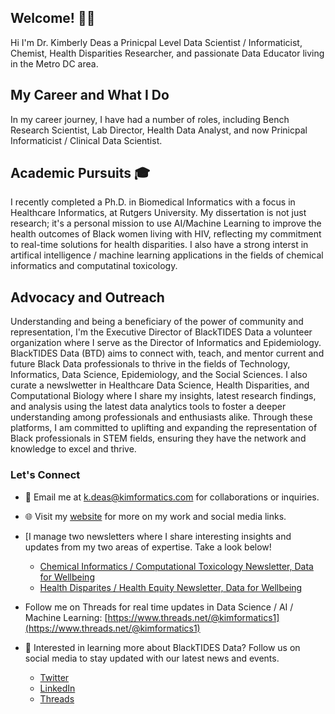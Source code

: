 ## Welcome! 👋🏾

Hi I'm Dr. Kimberly Deas a Prinicpal Level Data Scientist / Informaticist, Chemist, Health Disparities Researcher, and passionate Data Educator living in the Metro DC area. 

## My Career and What I Do
In my career journey, I have had a number of roles, including Bench Research Scientist, Lab Director, Health Data Analyst, and now Prinicpal Informaticist / Clinical Data Scientist.

## Academic Pursuits 🎓

I recently completed a Ph.D. in Biomedical Informatics with a focus in Healthcare Informatics, at Rutgers University. My dissertation is not just research; it's a personal mission to use AI/Machine Learning to improve the health outcomes of Black women living with HIV, reflecting my commitment to real-time solutions for health disparities. I also have a strong interst in artifical intelligence / machine learning applications in the fields of chemical informatics and computatinal toxicology.

## Advocacy and Outreach

Understanding and being a beneficiary of the power of community and representation, I'm the Executive Director of BlackTIDES Data a volunteer organization where I serve as the Director of Informatics and Epidemiology. BlackTIDES Data (BTD) aims to connect with, teach, and mentor current and future Black Data professionals to thrive in the fields of Technology, Informatics, Data Science, Epidemiology, and the Social Sciences. I also curate a newslwetter in Healthcare Data Science, Health Disparities, and Computational Biology where I share my insights, latest research findings, and analysis using the latest data analytics tools to foster a deeper understanding among professionals and enthusiasts alike. Through these platforms, I am committed to uplifting and expanding the representation of Black professionals in STEM fields, ensuring they have the network and knowledge to excel and thrive. 

### Let's Connect

- 📧 Email me at [k.deas@kimformatics.com](mailto:k.deas@kimformatics.com) for collaborations or inquiries.

- 🌐 Visit my [website](https://kimformatics.com) for more on my work and social media links.

- [I manage two newsletters where I share interesting insights and updates from my two areas of expertise. Take a look below!
  - [Chemical Informatics / Computational Toxicology Newsletter, Data for Wellbeing](https://[https://[https://infotoxinsights.substack.com/)
  - [Health Disparites / Health Equity Newsletter, Data for Wellbeing](https://[https://dataforwellbeing.substack.com/)

- Follow me on Threads for real time updates in Data Science / AI / Machine Learning: [https://www.threads.net/@kimformatics1](https://www.threads.net/@kimformatics1) 

- 💼 Interested in learning more about BlackTIDES Data? Follow us on social media to stay updated with our latest news and events.
  - [Twitter](https://twitter.com/BlackTIDES_Data/status/1725570952358981999) 
  - [LinkedIn](https://www.linkedin.com/company/BlackTIDESData)
  - [Threads](https://www.threads.net/@blacktidesdata)


